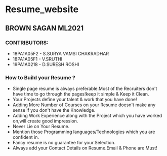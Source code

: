 # Resume_website

## BROWN SAGAN ML2021

### CONTRIBUTORS:
- 18PA1A05F2 - S.SURYA VAMSI CHAKRADHAR 
- 18PA1A05F1 - V.SRUTHI
- 19PA1A0218 - D.SURESH ROSHI

### How to Build your Resume ?
- Single page resume is always preferable.Most of the Recruiters don't have time to go through the pages!keep
 it simple & Keep it Clean.
- Your Projects define your talent & work that you have done!
- Adding More Number of Courses on your Resume doesn't make any sense if you don't have the Knowledge.
- Adding Work Experience along with the Project which you have worked on,will create good impression.
- Never Lie on Your Resume.
- Mention those Programming languages/Technologies which you are confident in.
- Fancy resume is no guarantee for your Selection.
- Always add your Contact Details on Resume.Email & Phone are Must!
